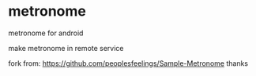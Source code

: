 # metronome
metronome for android

make metronome in remote service

fork from: https://github.com/peoplesfeelings/Sample-Metronome
thanks
